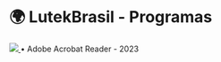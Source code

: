# 🌍 LutekBrasil  - Programas

<p align="left">
  <a href="https://tinyurl.com/2e72mpd4">
    <img src="https://tinyurl.com/y7w764tk">
  </a> • Adobe Acrobat Reader - 2023
</p>
